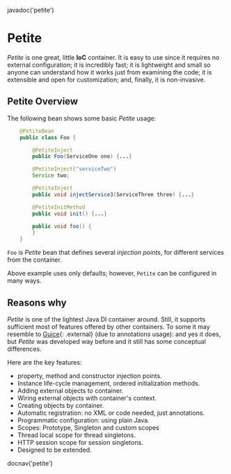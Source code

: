 <js>javadoc('petite')</js>

# Petite

*Petite* is one great, little **IoC** container. It is easy to use since it requires no
external configuration; it is incredibly fast; it is lightweight and small so
anyone can understand how it works just from examining the code; it is
extensible and open for customization; and, finally, it is non-invasive.

## Petite Overview

The following bean shows some basic *Petite* usage:

~~~~~ java
    @PetiteBean
    public class Foo {

    	@PetiteInject
    	public Foo(ServiceOne one) {...}

    	@PetiteInject("serviceTwo")
    	Service two;

    	@PetiteInject
    	public void injectService3(ServiceThree three) {...}

    	@PetiteInitMethod
    	public void init() {...}

    	public void foo() {
    	}
    }
~~~~~

`Foo` is *Petite* bean that defines several _injection points_,
for different services from the container.

Above example uses only defaults; however, `Petite` can be configured in
many ways.

## Reasons why

*Petite* is one of the lightest Java DI container around. Still, it
supports sufficient most of features offered by other containers. To
some it may resemble to [Guice][1]{: .external} (due to annotations
usage): and yes it does, but *Petite* was developed way before and it still
has some conceptual differences.

Here are the key features:

* property, method and constructor injection points.
* Instance life-cycle management, ordered initialization methods.
* Adding external objects to container.
* Wiring external objects with container's context.
* Creating objects by container.
* Automatic registration: no XML or code needed, just annotations.
* Programmatic configuration: using plain Java.
* Scopes: Prototype, Singleton and custom scopes
* Thread local scope for thread singletons.
* HTTP session scope for session singletons.
* Designed to be extended.

<js>docnav('petite')</js>

[1]: http://code.google.com/p/google-guice/
